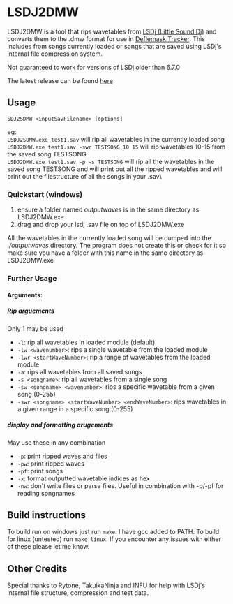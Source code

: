 # LSDJ2DMW
LSDJ2DMW is a tool that rips wavetables from [LSDj (Little Sound Dj)](https://www.littlesounddj.com/) and converts them to the .dmw format for use in [Deflemask Tracker](https://deflemask.com/).
This includes from songs currently loaded  or songs that are saved using LSDj's internal file compression system.

Not guaranteed to work for versions of LSDj older than 6.7.0

The latest release can be found [here](https://github.com/Pegmode/LSDJ2DMW/releases)

## Usage
`SDJ2SDMW <inputSavFilename> [options]`
 
eg: \
`LSDJ2SDMW.exe test1.sav` will rip all wavetables in the currently loaded song\
`LSDJ2DMW.exe test1.sav -swr TESTSONG 10 15` will rip wavetables 10-15 from the saved song TESTSONG\
`LSDJ2DMW.exe test1.sav -p -s TESTSONG` will rip all the wavetables in the saved song TESTSONG and will print out all the ripped wavetables and will print out the filestructure of all the songs in your .sav\

### Quickstart (windows)
1. ensure a folder named *outputwaves* is in the same directory as LSDJ2DMW.exe
2. drag and drop your lsdj .sav file on top of LSDJ2DMW.exe

All the wavetables in the currently loaded song will be dumped into the *./outputwaves* directory. The program does not create this or check for it so make sure you have a folder with this name in the same directory as LSDJ2DMW.exe

### Further Usage
#### Arguments:
##### Rip arguements
Only 1 may be used
* `-l`: rip all wavetables in loaded module (default)
* `-lw <wavenumber>`: rips a single wavetable from the loaded module
* `-lwr <startWaveNumber>`: rip a range of wavetables from the loaded module
* `-a`: rips all wavetables from all saved songs
* `-s <songname>`: rip all wavetables from a single song
* `-sw <songname> <wavenumber>`: rips a specific wavetable from a given song (0-255)
* `-swr <songname> <startWaveNumber> <endWaveNumber>`: rips wavetables in a given range in a specific song (0-255)
##### display and formatting arugements
May use these in any combination
* `-p`: print ripped waves and files
* `-pw`: print ripped waves
* `-pf`: print songs
* `-x`: format outputted wavetable indices as hex
* `-nw`: don't write files or parse files. Useful in combination with -p/-pf for reading songnames

## Build instructions
To build run on windows just run `make`. I have gcc added to PATH. To build for linux (untested) run `make linux`. If you encounter any issues with either of these please let me know.

## Other Credits
Special thanks to Rytone, TakuikaNinja and INFU for help with LSDj's internal file structure, compression and test data.
